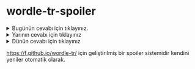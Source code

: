 # wordle-tr-spoiler

<details>
  <summary>Bugünün cevabı için tıklayınız.</summary>
  <br>
    <b> alevi </b>
</details>

<details>
  <summary>Yarının cevabı için tıklayınız</summary>
  <br>
   <b> arabi </b>
</details>

<details>
  <summary>Dünün cevabı için tıklayınız </summary>
  <br>
  <b> tuluk </b>
</details>

https://f.github.io/wordle-tr/ için geliştirilmiş bir spoiler sistemidir kendini yeniler otomatik olarak.

